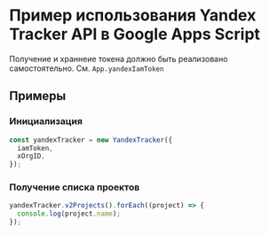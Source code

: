 # Пример использования Yandex Tracker API в Google Apps Script

Получение и храннеие токена должно быть реализовано самостоятельно. См. `App.yandexIamToken`

## Примеры

### Инициализация

```js
const yandexTracker = new YandexTracker({
  iamToken,
  xOrgID,
});
```

### Получение списка проектов

```js
yandexTracker.v2Projects().forEach((project) => {
  console.log(project.name);
});
```
